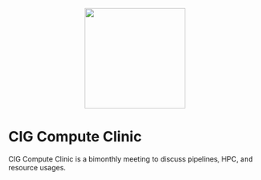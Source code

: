 <p align="center">
  <img src="share/CIG_Group_Icon.png" width="200">
</p>

# CIG Compute Clinic
CIG Compute Clinic is a bimonthly meeting to discuss pipelines, HPC, and resource usages.
